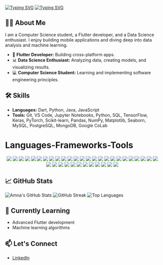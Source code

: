 [![Typing SVG](https://readme-typing-svg.demolab.com?font=Fira+Code&pause=1000&color=288AB5&center=true&repeat=false&random=false&width=435&lines=Amna+Batool)](https://git.io/typing-svg)
[![Typing SVG](https://readme-typing-svg.demolab.com?font=Fira+Code&pause=1000&color=288AB5&center=true&random=false&width=435&lines=Flutter+Developer;Data+Analyst)](https://git.io/typing-svg)

## 👨‍💻 About Me
I am a Computer Science student, a Flutter developer, and a Data Science enthusiast. I enjoy building mobile applications and diving deep into data analysis and machine learning.

- 🌟 **Flutter Developer:** Building cross-platform apps.
- 📊 **Data Science Enthusiast:** Analyzing data, creating models, and visualizing results.
- 💻 **Computer Science Student:** Learning and implementing software engineering principles.

## 🛠️ Skills
- **Languages:** Dart, Python, Java, JavaScript
- **Tools:** Git, VS Code, Jupyter Notebooks, Python, SQL, TensorFlow, Keras, PyTorch, Scikit-learn, Pandas, NumPy, Matplotlib, Seaborn, MySQL, PostgreSQL, MongoDB, Google CoLab

# Languages-Frameworks-Tools

<p align="center">
  <img src="https://img.shields.io/badge/C-00599C?style=flat-square&logo=c&logoColor=white" />
  <img src="https://img.shields.io/badge/C%2B%2B-00599C?style=flat-square&logo=c%2B%2B&logoColor=white" />
  <img src="https://img.shields.io/badge/C%23-239120?style=flat-square&logo=c-sharp&logoColor=white" />
  <img src="https://img.shields.io/badge/HTML5-E34F26?style=flat-square&logo=html5&logoColor=white" />
  <img src="https://img.shields.io/badge/CSS3-1572B6?style=flat-square&logo=css3&logoColor=white" />
  <img src="https://img.shields.io/badge/Sass-CC6699?style=flat-square&logo=sass&logoColor=white" />
  <img src="https://img.shields.io/badge/JavaScript-F7DF1E?style=flat-square&logo=javascript&logoColor=black" />
  <img src="https://img.shields.io/badge/React-61DAFB?style=flat-square&logo=react&logoColor=black" />
  <img src="https://img.shields.io/badge/jQuery-0769AD?style=flat-square&logo=jquery&logoColor=white" />
  <img src="https://img.shields.io/badge/Node.js-339933?style=flat-square&logo=node.js&logoColor=white" />
  <img src="https://img.shields.io/badge/Express.js-000000?style=flat-square&logo=express&logoColor=white" />
  <img src="https://img.shields.io/badge/.NET-512BD4?style=flat-square&logo=.net&logoColor=white" />
  <img src="https://img.shields.io/badge/Bootstrap-563D7C?style=flat-square&logo=bootstrap&logoColor=white" />
  <img src="https://img.shields.io/badge/Firebase-FFCA28?style=flat-square&logo=firebase&logoColor=black" />
  <img src="https://img.shields.io/badge/MongoDB-4EA94B?style=flat-square&logo=mongodb&logoColor=white" />
  <img src="https://img.shields.io/badge/MySQL-4479A1?style=flat-square&logo=mysql&logoColor=white" />
  <img src="https://img.shields.io/badge/PostgreSQL-336791?style=flat-square&logo=postgresql&logoColor=white" />
  <img src="https://img.shields.io/badge/SQLite-003B57?style=flat-square&logo=sqlite&logoColor=white" />
  <img src="https://img.shields.io/badge/WordPress-21759B?style=flat-square&logo=wordpress&logoColor=white" />
  <img src="https://img.shields.io/badge/Visual_Studio-5C2D91?style=flat-square&logo=visual-studio&logoColor=white" />
  <img src="https://img.shields.io/badge/VS_Code-007ACC?style=flat-square&logo=visual-studio-code&logoColor=white" />
  <img src="https://img.shields.io/badge/Stack_Overflow-FE7A16?style=flat-square&logo=stack-overflow&logoColor=white" />
  <img src="https://img.shields.io/badge/Figma-F24E1E?style=flat-square&logo=figma&logoColor=white" />
  <img src="https://img.shields.io/badge/Python-3776AB?style=flat-square&logo=python&logoColor=white" />
  <img src="https://img.shields.io/badge/TensorFlow-FF6F00?style=flat-square&logo=tensorflow&logoColor=white" />
  <img src="https://img.shields.io/badge/Keras-D00000?style=flat-square&logo=keras&logoColor=white" />
  <img src="https://img.shields.io/badge/PyTorch-EE4C2C?style=flat-square&logo=pytorch&logoColor=white" />
  <img src="https://img.shields.io/badge/Scikit--learn-F7931E?style=flat-square&logo=scikit-learn&logoColor=white" />
  <img src="https://img.shields.io/badge/Pandas-150458?style=flat-square&logo=pandas&logoColor=white" />
  <img src="https://img.shields.io/badge/NumPy-013243?style=flat-square&logo=numpy&logoColor=white" />
  <img src="https://img.shields.io/badge/Matplotlib-0769AD?style=flat-square&logo=matplotlib&logoColor=white" />
  <img src="https://img.shields.io/badge/Seaborn-007FFF?style=flat-square&logo=seaborn&logoColor=white" />
  <img src="https://img.shields.io/badge/Tableau-E97627?style=flat-square&logo=tableau&logoColor=white" />
  <img src="https://img.shields.io/badge/Power_BI-F2C811?style=flat-square&logo=power-bi&logoColor=black" />
  <img src="https://img.shields.io/badge/Google_CoLab-F9AB00?style=flat-square&logo=google-colab&logoColor=white" />
  <img src="https://img.shields.io/badge/Android_Studio-3DDC84?style=flat-square&logo=android-studio&logoColor=white" />
  <img src="https://img.shields.io/badge/Flask-000000?style=flat-square&logo=flask&logoColor=white" />
</p>

## 📈 GitHub Stats
![Amna's GitHub Stats](https://github-readme-stats.vercel.app/api?username=amna-572&show_icons=true&theme=radical)
![GitHub Streak](https://github-readme-streak-stats.herokuapp.com/?user=amna-572&theme=radical)
![Top Languages](https://github-readme-stats.vercel.app/api/top-langs/?username=amna-572&layout=compact&theme=radical)

## 🌱 Currently Learning
- Advanced Flutter development
- Machine learning algorithms

## 📫 Let's Connect
- [LinkedIn](https://www.linkedin.com/in/amna-batool19/)

